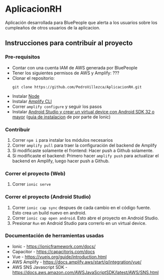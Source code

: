 # AplicacionRH

Aplicación desarrollada para BluePeople que alerta a los usuarios sobre los cumpleaños de otros usuarios de la aplicacion.

## Instrucciones para contribuir al proyecto

### Pre-requisitos

- Contar con una cuenta IAM de AWS generada por BluePeople
- Tener los siguientes permisos de AWS y Amplify: ???
- Clonar el repositorio:
  ```
  git clone https://github.com/PedroVillezca/AplicacionRH.git
  ```
- Instalar [Node](https://nodejs.org/en/)
- Instalar [Amplify CLI](https://docs.amplify.aws/cli/start/install/)
- Correr `amplify configure` y seguir los pasos
- Instalar [Android Studio y crear un virtual device con Android SDK 32 o mayor](https://developer.android.com/studio) ([guia de instalacion](https://ionicframework.com/docs/developing/android#installing-the-android-sdk) de por parte de Ionic)

### Contribuir

1. Correr `npm i` para instalar los módulos necesarios
2. Correr `amplify pull` para traer la configuración del backend de Amplify
3. Si modificaste solamente el frontend: Hacer push a Github solamente.
4. Si modificaste el backend: Primero hacer `amplify push` para actualizar el backend en Amplify, luego hacer push a Github.

### Correr el proyecto (Web)

1. Correr `ionic serve`

### Correr el proyecto (Android Studio)

1. Correr `ionic cap sync` despues de cada cambio en el código fuente. Esto crea un build nuevo en android.
2. Correr `ionic cap open android`. Esto abre el proyecto en Android Studio.
3. Presionar `Run` en Android Studio para correrlo en un virtual device.

### Documentación de herramientas usadas

- Ionic - https://ionicframework.com/docs/
- Capacitor - https://capacitorjs.com/docs
- Vue - https://vuejs.org/guide/introduction.html
- AWS Amplify - https://docs.amplify.aws/start/q/integration/vue/
- AWS SNS Javascript SDK - https://docs.aws.amazon.com/AWSJavaScriptSDK/latest/AWS/SNS.html
